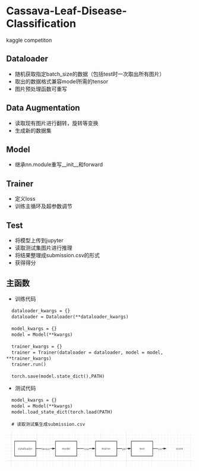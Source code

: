 # Cassava-Leaf-Disease-Classification
kaggle competiton 

## Dataloader
- 随机获取指定batch_size的数据（包括test时一次取出所有图片）
- 取出的数据格式兼容model所需的tensor
- 图片预处理函数可重写

## Data Augmentation
- 读取现有图片进行翻转，旋转等变换
- 生成新的数据集

## Model
- 继承nn.module重写__init__和forward

## Trainer
- 定义loss
- 训练主循环及超参数调节

## Test
- 将模型上传到jupyter
- 读取测试集图片进行推理
- 将结果整理成submission.csv的形式
- 获得得分

## 主函数
- 训练代码
```
  dataloader_kwargs = {}
  dataloader = Dataloader(**dataloader_kwargs)
  
  model_kwargs = {}
  model = Model(**kwargs)
  
  trainer_kwargs = {}
  trainer = Trainer(dataloader = dataloader, model = model, **trainer_kwargs)
  trainer.run()
  
  torch.save(model.state_dict(),PATH)
```
- 测试代码
```
  model_kwargs = {}
  model = Model(**kwargs)
  model.load_state_dict(torch.load(PATH)
  
  # 读取测试集生成submission.csv
```
![image](https://github.com/wwxixixixi/Cassava-Leaf-Disease-Classification/blob/main/pic/flow_chart.png)
